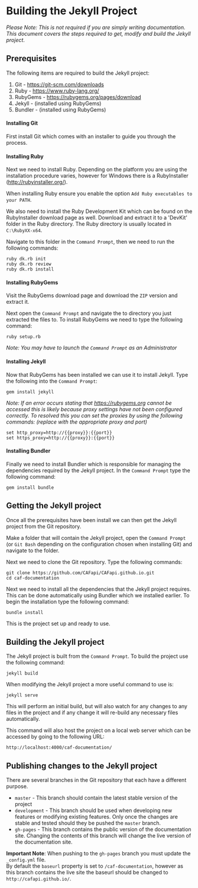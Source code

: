 # Building the Jekyll Project

*Please Note: This is not required if you are simply writing documentation. This document covers the steps required to get, modify and build the Jekyll project*.

## Prerequisites

The following items are required to build the Jekyll project:

1. Git - https://git-scm.com/downloads
2. Ruby - https://www.ruby-lang.org/
3. RubyGems - https://rubygems.org/pages/download
4. Jekyll - (installed using RubyGems)
5. Bundler - (installed using RubyGems)

#### Installing Git

First install Git which comes with an installer to guide you through the process.

#### Installing Ruby

Next we need to install Ruby. Depending on the platform you are using the installation procedure varies, however for Windows there is a RubyInstaller (http://rubyinstaller.org/).

When installing Ruby ensure you enable the option `Add Ruby executables to your PATH`.

We also need to install the Ruby Development Kit which can be found on the RubyInstaller download page as well. Download and extract it to a 'DevKit' folder in the Ruby directory. The Ruby directory is usually located in `C:\RubyXX-x64`.

Navigate to this folder in the `Command Prompt`, then we need to run the following commands:

    ruby dk.rb init  
    ruby dk.rb review  
    ruby dk.rb install  

#### Installing RubyGems

Visit the RubyGems download page and download the `ZIP` version and extract it.

Next open the `Command Prompt` and navigate the to directory you just extracted the files to. To install RubyGems we need to type the following command:

    ruby setup.rb

*Note: You may have to launch the `Command Prompt` as an Administrator*

#### Installing Jekyll

Now that RubyGems has been installed we can use it to install Jekyll. Type the following into the `Command Prompt`:

    gem install jekyll

*Note: If an error occurs stating that https://rubygems.org cannot be accessed this is likely because proxy settings have not been configured correctly. To resolved this you can set the proxies by using the following commands: (replace with the appropriate proxy and port)*

    set http_proxy=http://{{proxy}}:{{port}}  
    set https_proxy=http://{{proxy}}:{{port}}

#### Installing Bundler

Finally we need to install Bundler which is responsible for managing the dependencies required by the Jekyll project. In the `Command Prompt` type the following command:

    gem install bundle


## Getting the Jekyll project

Once all the prerequisites have been install we can then get the Jekyll project from the Git repository.

Make a folder that will contain the Jekyll project, open the `Command Prompt` (or `Git Bash` depending on the configuration chosen when installing Git) and navigate to the folder.

Next we need to clone the Git repository. Type the following commands:

    git clone https://github.com/CAFapi/CAFapi.github.io.git
    cd caf-documentation

Next we need to install all the dependencies that the Jekyll project requires. This can be done automatically using Bundler which we installed earlier. To begin the installation type the following command:

    bundle install

This is the project set up and ready to use.

## Building the Jekyll project

The Jekyll project is built from the `Command Prompt`. To build the project use the following command:

    jekyll build

When modifying the Jekyll project a more useful command to use is:

    jekyll serve

This will perform an initial build, but will also watch for any changes to any files in the project and if any change it will re-build any necessary files automatically.

This command will also host the project on a local web server which can be accessed by going to the following URL:

    http://localhost:4000/caf-documentation/

## Publishing changes to the Jekyll project

There are several branches in the Git repository that each have a different purpose.

- `master` - This branch should contain the latest stable version of the project
- `development` - This branch should be used when developing new features or modifying existing features. Only once the changes are stable and tested should they be pushed the `master` branch.
- `gh-pages` - This branch contains the public version of the documentation site. Changing the contents of this branch will change the live version of the documentation site.

**Important Note**: When pushing to the `gh-pages` branch you must update the `_config.yml` file.  
By default the `baseurl` property is set to `/caf-documentation`, however as this branch contains the live site the baseurl should be changed to `http://cafapi.github.io/`.
